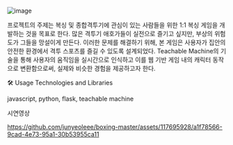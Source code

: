 ![image](https://github.com/junyeoleee/boxing-master/assets/117695928/e69b5457-3e70-4b5d-a062-6d28146ddb7f)

프로젝트의 주제는 복싱 및 종합격투기에 관심이 있는 사람들을 위한 1:1 복싱 게임을 개발하는 것을 목표로 한다. 많은 격투기 애호가들이 실전으로 즐기고 싶지만, 부상의 위험도가 그들을 망설이게 만든다. 이러한 문제를 해결하기 위해, 본 게임은 사용자가 집안의 안전한 환경에서 격투 스포츠를 즐길 수 있도록 설계되었다. Teachable Machine의 기술을 통해 사용자의 움직임을 실시간으로 인식하고 이를 웹 기반 게임 내의 캐릭터 동작으로 변환함으로써, 실제와 비슷한 경험을 제공하고자 한다.



🛠 Usage Technologies and Libraries

javascript, python, flask, teachable machine


시연영상

https://github.com/junyeoleee/boxing-master/assets/117695928/a1f78566-9cad-4e73-95a1-30b53955ca11

